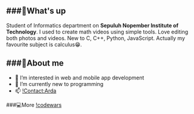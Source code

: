 ###🤙What's up
---
Student of Informatics department on **Sepuluh Nopember Institute of Technology**. I used to create math videos using simple tools. Love editing both photos and videos. New to C, C++, Python, JavaScript. Actually my favourite subject is calculus😁.

###🙆About me
---
- 👀 I’m interested in web and mobile app development
- 🌱 I’m currently new to programming
- 📫 [!Contact:Arda](ardanatha04@gmail.com)

###💻More
[!codewars](https://www.codewars.com/users/hihanghoeng33/badges/small)





